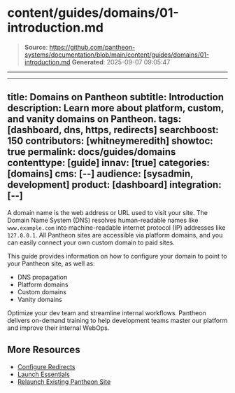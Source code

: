 # content/guides/domains/01-introduction.md

> **Source**: https://github.com/pantheon-systems/documentation/blob/main/content/guides/domains/01-introduction.md
> **Generated**: 2025-09-07 09:05:47

---

---
title: Domains on Pantheon
subtitle: Introduction
description: Learn more about platform, custom, and vanity domains on Pantheon.
tags: [dashboard, dns, https, redirects]
searchboost: 150
contributors: [whitneymeredith]
showtoc: true
permalink: docs/guides/domains
contenttype: [guide]
innav: [true]
categories: [domains]
cms: [--]
audience: [sysadmin, development]
product: [dashboard]
integration: [--]
---

A domain name is the web address or URL used to visit your site. The Domain Name System (DNS) resolves human-readable names like `www.example.com` into machine-readable internet protocol (IP) addresses like `127.0.0.1`. All Pantheon sites are accessible via platform domains, and you can easily connect your own custom domain to paid sites.

This guide provides information on how to configure your domain to point to your Pantheon site, as well as:

- DNS propagation
- Platform domains
- Custom domains
- Vanity domains

<Enablement title="Get WebOps Training" link="https://pantheon.io/learn-pantheon?docs" campaign="docs-webops">

Optimize your dev team and streamline internal workflows. Pantheon delivers on-demand training to help development teams master our platform and improve their internal WebOps.

</Enablement>

## More Resources

- [Configure Redirects](/guides/redirect)
- [Launch Essentials](/guides/launch)
- [Relaunch Existing Pantheon Site](/relaunch)